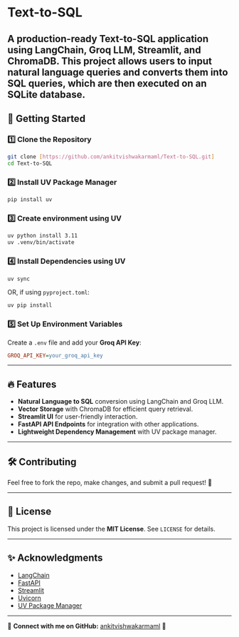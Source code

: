 # Text-to-SQL
A production-ready Text-to-SQL application using LangChain, Groq LLM, Streamlit, and ChromaDB. This project allows users to input natural language queries and converts them into SQL queries, which are then executed on an SQLite database.
---

## 🚀 Getting Started

### **1️⃣ Clone the Repository**
```bash
git clone [https://github.com/ankitvishwakarmaml/Text-to-SQL.git]
cd Text-to-SQL
```

### **2️⃣ Install UV Package Manager**
```bash
pip install uv
```

### **3️⃣ Create environment using UV**
```bash
uv python install 3.11
uv .venv/bin/activate
```

### **4️⃣ Install Dependencies using UV**
```bash
uv sync
```
OR, if using `pyproject.toml`:
```bash
uv pip install
```

### **5️⃣  Set Up Environment Variables**
Create a `.env` file and add your **Groq API Key**:
```ini
GROQ_API_KEY=your_groq_api_key
```

---

## 🔥 Features
- **Natural Language to SQL** conversion using LangChain and Groq LLM.
- **Vector Storage** with ChromaDB for efficient query retrieval.
- **Streamlit UI** for user-friendly interaction.
- **FastAPI API Endpoints** for integration with other applications.
- **Lightweight Dependency Management** with UV package manager.

---

## 🛠️ Contributing
Feel free to fork the repo, make changes, and submit a pull request! 🚀

---

## 📜 License
This project is licensed under the **MIT License**. See `LICENSE` for details.

---

## ✨ Acknowledgments
- [LangChain](https://github.com/hwchase17/langchain)
- [FastAPI](https://github.com/tiangolo/fastapi)
- [Streamlit](https://github.com/streamlit/streamlit)
- [Uvicorn](https://github.com/encode/uvicorn)
- [UV Package Manager](https://github.com/astral-sh/uv)

---

🔗 **Connect with me on GitHub:** [ankitvishwakarmaml](https://github.com/ankitvishwakarmaml) 🚀

